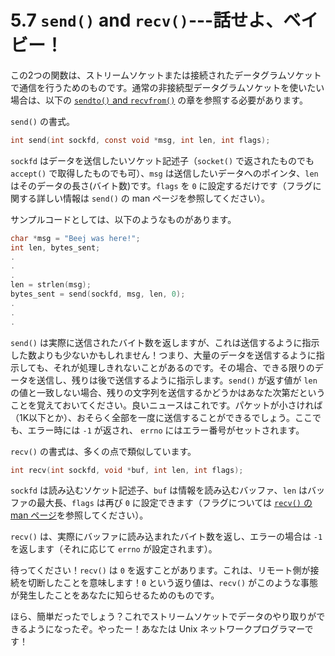 # 5.7 `send()` and `recv()`---話せよ、ベイビー！

この2つの関数は、ストリームソケットまたは接続されたデータグラムソケットで通信を行うためのものです。通常の非接続型データグラムソケットを使いたい場合は、以下の [`sendto()` and `recvfrom()`](./sendto-and-recvfrom-talk-to-me-GDRAM-style.md) の章を参照する必要があります。

`send()` の書式。

```c
int send(int sockfd, const void *msg, int len, int flags);
```

`sockfd` はデータを送信したいソケット記述子（`socket()` で返されたものでも `accept()` で取得したものでも可）、`msg` は送信したいデータへのポインタ、`len` はそのデータの長さ(バイト数)です。`flags` を `0` に設定するだけです（フラグに関する詳しい情報は `send()` の man ページを参照してください）。

サンプルコードとしては、以下のようなものがあります。

```c
char *msg = "Beej was here!";
int len, bytes_sent;
.
.
.
len = strlen(msg);
bytes_sent = send(sockfd, msg, len, 0);
.
.
.
```

`send()` は実際に送信されたバイト数を返しますが、これは送信するように指示した数よりも少ないかもしれません！つまり、大量のデータを送信するように指示しても、それが処理しきれないことがあるのです。その場合、できる限りのデータを送信し、残りは後で送信するように指示します。`send()` が返す値が `len` の値と一致しない場合、残りの文字列を送信するかどうかはあなた次第だということを覚えておいてください。良いニュースはこれです。パケットが小さければ（1K以下とか）、おそらく全部を一度に送信することができるでしょう。ここでも、エラー時には `-1` が返され、 `errno` にはエラー番号がセットされます。

`recv()` の書式は、多くの点で類似しています。

```c
int recv(int sockfd, void *buf, int len, int flags);
```

`sockfd` は読み込むソケット記述子、`buf` は情報を読み込むバッファ、`len` はバッファの最大長、`flags` は再び `0` に設定できます（フラグについては [`recv()` の man ページ](../man-pages/recv-recvfrom.md)を参照してください）。

`recv()` は、実際にバッファに読み込まれたバイト数を返し、エラーの場合は `-1` を返します（それに応じて `errno` が設定されます）。

待ってください！`recv()` は `0` を返すことがあります。これは、リモート側が接続を切断したことを意味します！`0` という返り値は、`recv()` がこのような事態が発生したことをあなたに知らせるためのものです。

ほら、簡単だったでしょう？これでストリームソケットでデータのやり取りができるようになったぞ。やったー！あなたは Unix ネットワークプログラマーです！
